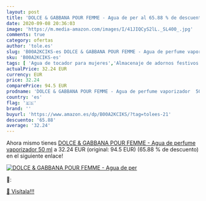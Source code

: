 ```yaml
---
layout: post
title: 'DOLCE & GABBANA POUR FEMME - Agua de per al 65.88 % de descuento'
date: 2020-09-08 20:36:03
image: 'https://m.media-amazon.com/images/I/41JIQCyS2lL._SL400_.jpg'
comments: true
category: ofertas
author: 'tole.es'
slug: 'B00A2KCIKS-es DOLCE & GABBANA POUR FEMME - Agua de perfume vaporizador...'
sku: 'B00A2KCIKS-es'
tags: [ 'Agua de tocador para mujeres','Almacenaje de adornos festivos','Almacenamiento y organización','Belleza','Fragancias para mujeres','Hogar y cocina','Iluminación','Iluminación de interior','Iluminación decorativa y para usos específicos de interior','Juguetes','Juguetes electrónicos','Juguetes y juegos','Perfumes y fragancias','Velas eléctricas y LED','Videojuegos para niños','agua','de','perfume', ]
actualPrice: 32.24 EUR
currency: EUR
price: 32.24
comparePrice: 94.5 EUR
prodname: 'DOLCE & GABBANA POUR FEMME - Agua de perfume vaporizador  50 ml'
country: 'es'
flag: '🇪🇸'
brand: ''
buyurl: 'https://www.amazon.es/dp/B00A2KCIKS/?tag=tolees-21'
descuento: '65.88'
average: '32.24'
---
```


Ahora mismo tienes [DOLCE & GABBANA POUR FEMME - Agua de perfume vaporizador  50 ml](https://www.amazon.es/dp/B00A2KCIKS/?tag=tolees-21) a 32.24 EUR (original: 94.5 EUR) (65.88 %  de descuento) en el siguiente enlace!

[![DOLCE & GABBANA POUR FEMME - Agua de per](https://m.media-amazon.com/images/I/41JIQCyS2lL._SL400_.jpg)](https://www.amazon.es/dp/B00A2KCIKS/?tag=tolees-21)

🔎:


[🛒 Visítala!!!](https://www.amazon.es/dp/B00A2KCIKS/?tag=tolees-21)
